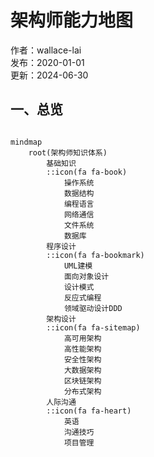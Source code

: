 # 架构师能力地图

作者：wallace-lai </br>
发布：2020-01-01 </br>
更新：2024-06-30 </br>

## 一、总览

```{mermaid}

mindmap
    root(架构师知识体系)
        基础知识
        ::icon(fa fa-book)
            操作系统
            数据结构
            编程语言
            网络通信
            文件系统
            数据库
        程序设计
        ::icon(fa fa-bookmark)
            UML建模
            面向对象设计
            设计模式
            反应式编程
            领域驱动设计DDD
        架构设计
        ::icon(fa fa-sitemap)
            高可用架构
            高性能架构
            安全性架构
            大数据架构
            区块链架构
            分布式架构
        人际沟通
        ::icon(fa fa-heart)
            英语
            沟通技巧
            项目管理
```